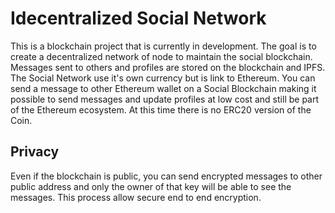 # Idecentralized Social Network

This is a blockchain project that is currently in development. The goal is to create a decentralized network of node to maintain the social blockchain. Messages sent to others and profiles are stored on the blockchain and IPFS. The Social Network use it's own currency but is link to Ethereum. You can send a message to other Ethereum wallet on a Social Blockchain making it possible to send messages and update profiles at low cost and still be part of the Ethereum ecosystem. At this time there is no ERC20 version of the Coin. 


## Privacy

Even if the blockchain is public, you can send encrypted messages to other public address and only the owner of that key will be able to see the messages. This process allow secure end to end encryption. 


